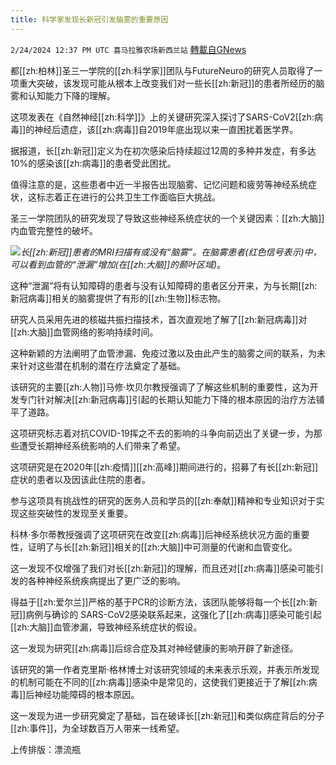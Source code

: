```yaml
---
title: 科学家发现长新冠引发脑雾的重要原因
---
```

`2/24/2024 12:37 PM UTC 喜马拉雅农场新西兰站` [轉載自GNews](https://gnews.org/articles/2337898)

都[[zh:柏林]]圣三一学院的[[zh:科学家]]团队与FutureNeuro的研究人员取得了一项重大突破，该发现可能从根本上改变我们对一些长[[zh:新冠]]的患者所经历的脑雾和认知能力下降的理解。

这项发表在《自然神经[[zh:科学]]》上的关键研究深入探讨了SARS-CoV2[[zh:病毒]]的神经后遗症，该[[zh:病毒]]自2019年底出现以来一直困扰着医学界。

据报道，长[[zh:新冠]]定义为在初次感染后持续超过12周的多种并发症，有多达10%的感染该[[zh:病毒]]的患者受此困扰。

值得注意的是，这些患者中近一半报告出现脑雾、记忆问题和疲劳等神经系统症状，这标志着正在进行的公共卫生工作面临巨大挑战。

圣三一学院团队的研究发现了导致这些神经系统症状的一个关键因素：[[zh:大脑]]内血管完整性的破坏。

![](ipfs://QmSsYJCfjd5HH25MLZiQ5gPqF543x3Rvx6tq5Bir5MRrmp?.png)_长[[zh:新冠]]患者的MRI扫描有或没有“脑雾”。在脑雾患者(红色信号表示)中，可以看到血管的“泄漏”增加(在[[zh:大脑]]的颞叶区域)_。

这种“泄漏”将有认知障碍的患者与没有认知障碍的患者区分开来，为与长期[[zh:新冠病毒]]相关的脑雾提供了有形的[[zh:生物]]标志物。

研究人员采用先进的核磁共振扫描技术，首次直观地了解了[[zh:新冠病毒]]对[[zh:大脑]]血管网络的影响持续时间。

这种新颖的方法阐明了血管渗漏、免疫过激以及由此产生的脑雾之间的联系，为未来针对这些潜在机制的潜在疗法奠定了基础。

该研究的主要[[zh:人物]]马修·坎贝尔教授强调了了解这些机制的重要性，这为开发专门针对解决[[zh:新冠病毒]]引起的长期认知能力下降的根本原因的治疗方法铺平了道路。

这项研究标志着对抗COVID-19挥之不去的影响的斗争向前迈出了关键一步，为那些遭受长期神经系统影响的人们带来了希望。

这项研究是在2020年[[zh:疫情]][[zh:高峰]]期间进行的，招募了有长[[zh:新冠]]症状的患者以及因该此住院的患者。

参与这项具有挑战性的研究的医务人员和学员的[[zh:奉献]]精神和专业知识对于实现这些突破性的发现至关重要。

科林·多尔蒂教授强调了这项研究在改变[[zh:病毒]]后神经系统状况方面的重要性，证明了与长[[zh:新冠]]相关的[[zh:大脑]]中可测量的代谢和血管变化。

这一发现不仅增强了我们对长[[zh:新冠]]的理解，而且还对[[zh:病毒]]感染可能引发的各种神经系统疾病提出了更广泛的影响。

得益于[[zh:爱尔兰]]严格的基于PCR的诊断方法，该团队能够将每一个长[[zh:新冠]]病例与确诊的 SARS-CoV2感染联系起来，这强化了[[zh:病毒]]感染可能引起[[zh:大脑]]血管渗漏，导致神经系统症状的假设。

这一发现为研究[[zh:病毒]]后综合症及其对神经健康的影响开辟了新途径。

该研究的第一作者克里斯·格林博士对该研究领域的未来表示乐观，并表示所发现的机制可能在不同的[[zh:病毒]]感染中是常见的，这使我们更接近于了解[[zh:病毒]]后神经功能障碍的根本原因。

这一发现为进一步研究奠定了基础，旨在破译长[[zh:新冠]]和类似病症背后的分子[[zh:事件]]，为全球数百万人带来一线希望。

上传排版：漂流瓶
